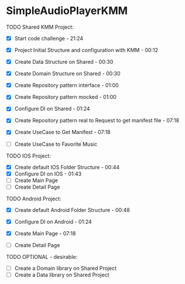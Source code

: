 # SimpleAudioPlayerKMM


TODO Shared KMM Project:
- [X] Start code challenge - 21:24
- [X] Project Initial Structure and configuration with KMM - 00:12
- [X] Create Data Structure on Shared - 00:30
- [X] Create Domain Structure on Shared - 00:30
- [X] Create Repository pattern interface - 01:00 
- [X] Create Repository pattern mocked - 01:00
- [X] Configure DI on Shared - 01:24
- [X] Create Repository pattern real to Request to get manifest file - 07:18
- [X] Create UseCase to Get Manifest - 07:18
- [ ] Create UseCase to Favorite Music


TODO IOS Project:
- [X] Create default IOS Folder Structure - 00:44
- [X] Configure DI on IOS - 01:43
- [ ] Create Main Page
- [ ] Create Detail Page

TODO Android Project:
- [X] Create default Android Folder Structure - 00:48
- [X] Configure DI on Android - 01:24
- [X] Create Main Page - 07:18
- [ ] Create Detail Page


TODO OPTIONAL - desirable:
- [ ] Create a Domain library on Shared Project
- [ ] Create a Data library on Shared Project
